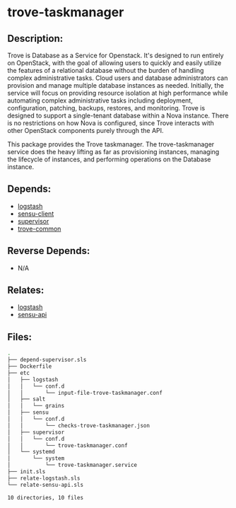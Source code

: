 # trove-taskmanager

## Description:

Trove is Database as a Service for Openstack. It's designed to run entirely on OpenStack, with the goal of allowing users to quickly and easily utilize the features of a relational database without the burden of handling complex administrative tasks. Cloud users and database administrators can provision and manage multiple database instances as needed. Initially, the service will focus on providing resource isolation at high performance while automating complex administrative tasks including deployment, configuration, patching, backups, restores, and monitoring. Trove is designed to support a single-tenant database within a Nova instance. There is no restrictions on how Nova is configured, since Trove interacts with other OpenStack components purely through the API.

This package provides the Trove taskmanager. The trove-taskmanager service does the heavy lifting as far as provisioning instances, managing the lifecycle of instances, and performing operations on the Database instance.

## Depends:

  -  [logstash](salt/logstash)
  -  [sensu-client](salt/sensu-client)
  -  [supervisor](salt/supervisor)
  -  [trove-common](salt/trove-common)

## Reverse Depends:

  -  N/A

## Relates:

  -  [logstash](salt/logstash)
  -  [sensu-api](salt/sensu-api)

## Files:

```bash
.
├── depend-supervisor.sls
├── Dockerfile
├── etc
│   ├── logstash
│   │   └── conf.d
│   │       └── input-file-trove-taskmanager.conf
│   ├── salt
│   │   └── grains
│   ├── sensu
│   │   └── conf.d
│   │       └── checks-trove-taskmanager.json
│   ├── supervisor
│   │   └── conf.d
│   │       └── trove-taskmanager.conf
│   └── systemd
│       └── system
│           └── trove-taskmanager.service
├── init.sls
├── relate-logstash.sls
└── relate-sensu-api.sls

10 directories, 10 files
```
